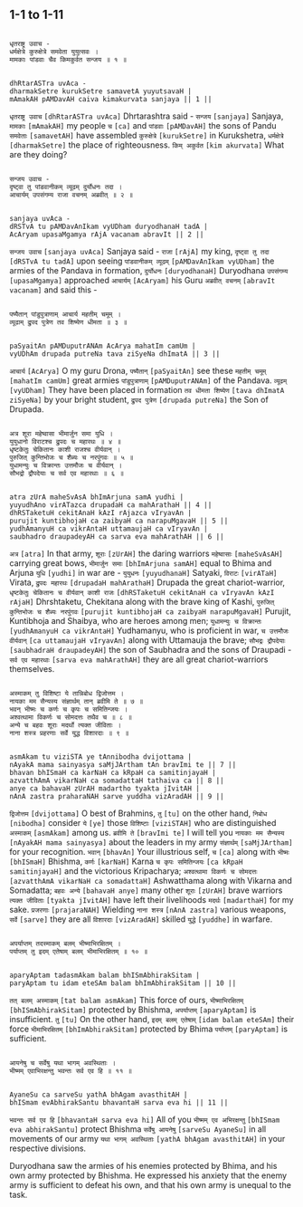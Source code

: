 ## 1-1 to 1-11


```shloka-sa

धृतराष्ट्र उवाच -
धर्मक्षेत्रे कुरुक्षेत्रे समवेता युयुत्सवः ।
मामकाः पांडवाः चैव किमकुर्वत सन्जय ॥ १ ॥

```
```shloka-sa-hk

dhRtarASTra uvAca -
dharmakSetre kurukSetre samavetA yuyutsavaH |
mAmakAH pAMDavAH caiva kimakurvata sanjaya || 1 ||

```
`धृतराष्ट्र उवाच` `[dhRtarASTra uvAca]` Dhrtarashtra said - `सन्जय` `[sanjaya]` Sanjaya, `मामकाः` `[mAmakAH]` my people `च` `[ca]` and `पांडवाः` `[pAMDavAH]` the sons of Pandu `समवेताः` `[samavetAH]` have assembled `कुरुक्षेत्रे` `[kurukSetre]` in Kurukshetra, `धर्मक्षेत्रे` `[dharmakSetre]` the place of righteousness. `किम् अकुर्वत` `[kim akurvata]` What are they doing?

```shloka-sa

सन्जय उवाच -
दृष्ट्वा तु पांडवानीकम् व्यूढम् दुर्योधनः तदा ।
आचार्यम् उपसंगम्य राजा वचनम् अब्रवीत् ॥ २ ॥

```
```shloka-sa-hk

sanjaya uvAca -
dRSTvA tu pAMDavAnIkam vyUDham duryodhanaH tadA |
AcAryam upasaMgamya rAjA vacanam abravIt || 2 ||

```
`सन्जय उवाच` `[sanjaya uvAca]` Sanjaya said - `राजा` `[rAjA]` my king, `दृष्ट्वा तु तदा` `[dRSTvA tu tadA]` upon seeing `पांडवानीकम् व्यूढम्` `[pAMDavAnIkam vyUDham]` the armies of the Pandava in formation, `दुर्योधनः` `[duryodhanaH]` Duryodhana `उपसंगम्य` `[upasaMgamya]` approached `आचार्यम्` `[AcAryam]` his Guru `अब्रवीत् वचनम्` `[abravIt vacanam]` and said this -

```shloka-sa

पष्यैतान् पांडुपुत्राणाम् आचार्य महतीम् चमूम् ।
व्यूढाम् द्रुपद पुत्रेण तव शिष्येण धीमता ॥ ३ ॥

```
```shloka-sa-hk

paSyaitAn pAMDuputrANAm AcArya mahatIm camUm |
vyUDhAm drupada putreNa tava ziSyeNa dhImatA || 3 ||

```
`आचार्य` `[AcArya]` O my guru Drona, `पष्यैतान्` `[paSyaitAn]` see these `महतीम् चमूम्` `[mahatIm camUm]` great armies `पांडुपुत्राणाम्` `[pAMDuputrANAm]` of the Pandava. `व्यूढम्` `[vyUDham]` They have been placed in formation `तव धीमता शिष्येण` `[tava dhImatA ziSyeNa]` by your bright student, `द्रुपद पुत्रेण` `[drupada putreNa]` the Son of Drupada.

```shloka-sa

अत्र शूरा महेष्वासा भीमार्जुन समा युधि ।
युयुधानो विराटश्च द्रुपदः च महारथः ॥ ४ ॥
धृष्टकेतुः चेकितानः काशी राजश्च वीर्यवान् ।
पुरुजित् कुन्तिभोजः च शैब्यः च नरपुंगवः ॥ ५ ॥
युधामन्युः च विक्रान्तः उत्तमौजः च वीर्यवान् ।
सौभद्रो द्रौपदेयाः च सर्व एव महारथाः ॥ ६ ॥

```
```shloka-sa-hk

atra zUrA maheSvAsA bhImArjuna samA yudhi |
yuyudhAno virATazca drupadaH ca mahArathaH || 4 ||
dhRSTaketuH cekitAnaH kAzI rAjazca vIryavAn |
purujit kuntibhojaH ca zaibyaH ca narapuMgavaH || 5 ||
yudhAmanyuH ca vikrAntaH uttamaujaH ca vIryavAn |
saubhadro draupadeyAH ca sarva eva mahArathAH || 6 ||

```
`अत्र` `[atra]` In that army, `शूराः` `[zUrAH]` the daring warriors `महेष्वासाः` `[maheSvAsAH]` carrying great bows, `भीमार्जुन समाः` `[bhImArjuna samAH]` equal to Bhima and Arjuna `युधि` `[yudhi]` in war are - `युयुधनः` `[yuyudhanaH]` Satyaki, `विराटः` `[virATaH]` Virata, `द्रुपदः महारथः` `[drupadaH mahArathaH]` Drupada the great chariot-warrior, `धृष्टकेतुः चेकितानः च वीर्यवान् काशी राजः` `[dhRSTaketuH cekitAnaH ca vIryavAn kAzI rAjaH]` Dhrshtaketu, Chekitana along with the brave king of Kashi, `पुरुजित् कुन्तिभोजः च शैब्यः नरपुंगवः` `[purujit kuntibhojaH ca zaibyaH narapuMgavaH]` Purujit, Kuntibhoja and Shaibya, who are heroes among men; `युधामन्युः च विक्रान्तः` `[yudhAmanyuH ca vikrAntaH]` Yudhamanyu, who is proficient in war, `च उत्तमौजः वीर्यवान्` `[ca uttamaujaH vIryavAn]` along with Uttamauja the brave; `सौभद्रः द्रौपदेयाः` `[saubhadraH draupadeyAH]` the son of Saubhadra and the sons of Draupadi - `सर्व एव महारथाः` `[sarva eva mahArathAH]` they are all great chariot-warriors themselves.

```shloka-sa

अस्माकम् तु विशिष्टा ये तान्निबोध द्विजोत्तम ।
नायका मम सैन्यस्य संज्ञार्थम् तान् ब्रवीमि ते ॥ ७ ॥
भवन् भीष्मः च कर्णः च कृपः च समितिन्जयः ।
अश्वत्थामा विकर्णः च सोमदत्तः तथैव च ॥ ८ ॥
अन्ये च बहवः शूराः मदर्थो त्यक्त जीविताः ।
नाना शस्त्र प्रहरणाः सर्वे युद्ध विशारदाः ॥ ९ ॥

```
```shloka-sa-hk

asmAkam tu viziSTA ye tAnnibodha dvijottama |
nAyakA mama sainyasya saMjJArtham tAn bravImi te || 7 ||
bhavan bhISmaH ca karNaH ca kRpaH ca samitinjayaH |
azvatthAmA vikarNaH ca somadattaH tathaiva ca || 8 ||
anye ca bahavaH zUrAH madartho tyakta jIvitAH |
nAnA zastra praharaNAH sarve yuddha vizAradAH || 9 ||

```
`द्विजोत्तम` `[dvijottama]` O best of Brahmins, `तु` `[tu]` on the other hand, `निबोध` `[nibodha]` consider `ये` `[ye]` those `विशिष्टाः` `[viziSTAH]` who are distinguished `अस्माकम्` `[asmAkam]` among us. `ब्रवीमि ते` `[bravImi te]` I will tell you `नायकाः मम सैन्यस्य` `[nAyakAH mama sainyasya]` about the leaders in my army `संज्ञार्थम्` `[saMjJArtham]` for your recognition. `भवान्` `[bhavAn]` Your illustrious self, `च` `[ca]` along with `भीष्मः` `[bhISmaH]` Bhishma, `कर्णः` `[karNaH]` Karna `च कृपः समितिन्जयः` `[ca kRpaH samitinjayaH]` and the victorious Kripacharya; `अश्वत्थामा विकर्णः च सोमदत्तः` `[azvatthAmA vikarNaH ca somadattaH]` Ashwatthama along with Vikarna and Somadatta; `बहवः अन्ये` `[bahavaH anye]` many other `शूराः` `[zUrAH]` brave warriors `त्यक्त जीविताः` `[tyakta jIvitAH]` have left their livelihoods `मदर्थः` `[madarthaH]` for my sake. `प्रजरणाः` `[prajaraNAH]` Wielding `नाना शस्त्र` `[nAnA zastra]` various weapons, `सर्वे` `[sarve]` they are all `विशारदाः` `[vizAradAH]` skilled `युद्धे` `[yuddhe]` in warfare.


```shloka-sa

अपर्याप्तम् तदस्माकम् बलम् भीष्माभिरक्षितम् ।
पर्याप्तम् तु इदम् एतेषाम् बलम् भीमाभिरक्षितम् ॥ १० ॥

```
```shloka-sa-hk

aparyAptam tadasmAkam balam bhISmAbhirakSitam |
paryAptam tu idam eteSAm balam bhImAbhirakSitam || 10 ||

```
`तत् बलम् अस्माकम्` `[tat balam asmAkam]` This force of ours, `भीष्माभिरक्षितम्` `[bhISmAbhirakSitam]` protected by Bhishma, `अपर्याप्तम्` `[aparyAptam]` is insufficient. `तु` `[tu]` On the other hand, `इदम् बलम् एतेषाम्` `[idam balam eteSAm]` their force `भीमाभिरक्षितम्` `[bhImAbhirakSitam]` protected by Bhima `पर्याप्तम्` `[paryAptam]` is sufficient.


```shloka-sa

आयनेषु च सर्वेषु यथा भागम् अवस्थिताः ।
भीष्मम् एवाभिरक्षन्तु भवन्तः सर्व एव हि ॥ ११ ॥

```
```shloka-sa-hk

AyaneSu ca sarveSu yathA bhAgam avasthitAH |
bhISmam evAbhirakSantu bhavantaH sarva eva hi || 11 ||

```
`भवन्तः सर्व एव हि` `[bhavantaH sarva eva hi]` All of you `भीष्मम् एव अभिरक्षन्तु` `[bhISmam eva abhirakSantu]` protect Bhishma `सर्वेषु आयनेषु` `[sarveSu AyaneSu]` in all movements of our army `यथा भागम् अवस्थिताः` `[yathA bhAgam avasthitAH]` in your respective divisions.



Duryodhana saw the armies of his enemies protected by Bhima, and his own army protected by Bhishma. He expressed his anxiety that the enemy army is sufficient to defeat his own, and that his own army is unequal to the task.


